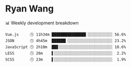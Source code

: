 # Ryan Wang

 <!-- waka-box start -->
📊 Weekly development breakdown
```text
Vue.js     🕓 11h34m ███████████████▎░░░░░░░░░░░ 56.6%
JSON       🕓 4h45m  ██████▎░░░░░░░░░░░░░░░░░░░░ 23.2%
JavaScript 🕓 2h10m  ██▊░░░░░░░░░░░░░░░░░░░░░░░░ 10.6%
LESS       🕓 26m    ▌░░░░░░░░░░░░░░░░░░░░░░░░░░  2.2%
SCSS       🕓 23m    ▌░░░░░░░░░░░░░░░░░░░░░░░░░░  1.9%
```
<!-- Powered by https://github.com/YouEclipse/waka-box-go . -->
<!-- waka-box end -->